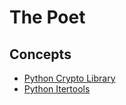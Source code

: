 # The Poet
## Concepts
- [Python Crypto Library](https://cryptography.io/en/latest/hazmat/primitives/)
- [Python Itertools](https://docs.python.org/3/library/itertools.html)